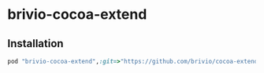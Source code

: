 # brivio-cocoa-extend

## Installation

```ruby
pod "brivio-cocoa-extend",:git=>"https://github.com/brivio/cocoa-extend.git"
```